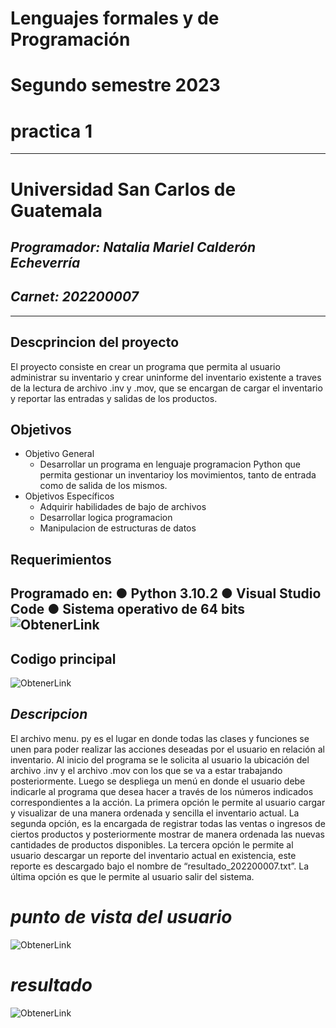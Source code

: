 # Lenguajes formales y de Programación
# Segundo semestre 2023
# practica 1
---
# Universidad San Carlos de Guatemala
## _Programador: Natalia Mariel Calderón Echeverría_
## _Carnet: 202200007_
-----
## Descprincion del proyecto
El proyecto consiste en crear un programa que permita al usuario administrar su inventario y crear uninforme del inventario existente a traves de la lectura de archivo .inv y .mov, que se encargan de cargar el inventario y reportar las entradas y salidas de los productos.

## Objetivos
* Objetivo General
    * Desarrollar un programa en lenguaje programacion Python que permita gestionar un inventarioy los movimientos, tanto de entrada como de salida de los mismos.
* Objetivos Específicos
    * Adquirir habilidades de bajo de archivos
    * Desarrollar logica programacion
    * Manipulacion de estructuras de datos

## Requerimientos 
Programado en:
● Python 3.10.2
● Visual Studio Code
● Sistema operativo de 64 bits
![ObtenerLink](https://i.ibb.co/hBBH5CC/unolfp.png)
---
## Codigo principal
![ObtenerLink](https://i.ibb.co/YfM4GRS/doslfp.png)
## _Descripcion_
El archivo menu. py es el lugar en donde todas las clases y funciones se
unen para poder realizar las acciones deseadas por el usuario en relación al
inventario.
Al inicio del programa se le solicita al usuario la ubicación del archivo .inv y
el archivo .mov con los que se va a estar trabajando posteriormente. Luego
se despliega un menú en donde el usuario debe indicarle al programa que
desea hacer a través de los números indicados correspondientes a la
acción.
La primera opción le permite al usuario cargar y visualizar de una manera
ordenada y sencilla el inventario actual. La segunda opción, es la encargada
de registrar todas las ventas o ingresos de ciertos productos y
posteriormente mostrar de manera ordenada las nuevas cantidades de
productos disponibles. La tercera opción le permite al usuario descargar un
reporte del inventario actual en existencia, este reporte es descargado bajo
el nombre de “resultado_202200007.txt”. La última opción es que le
permite al usuario salir del sistema.

  # _punto de vista del usuario_
  ![ObtenerLink](https://i.ibb.co/h9b5kPH/treslfp.png)
  # _resultado_
  ![ObtenerLink](https://i.ibb.co/BN4367n/cuatro.png)

